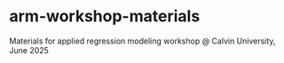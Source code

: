 # arm-workshop-materials
Materials for applied regression modeling workshop @ Calvin University, June 2025
